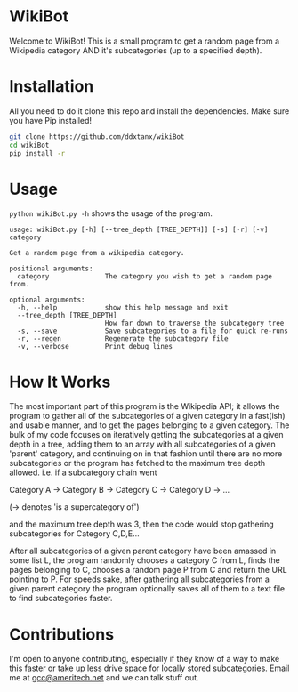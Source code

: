 # WikiBot
Welcome to WikiBot! This is a small program to get a random page from a Wikipedia category AND it's subcategories (up to a specified depth).

# Installation
All you need to do it clone this repo and install the dependencies. Make sure you have Pip installed!

```bash
git clone https://github.com/ddxtanx/wikiBot
cd wikiBot
pip install -r
```

# Usage
`python wikiBot.py -h` shows the usage of the program.
```
usage: wikiBot.py [-h] [--tree_depth [TREE_DEPTH]] [-s] [-r] [-v] category

Get a random page from a wikipedia category.

positional arguments:
  category              The category you wish to get a random page from.

optional arguments:
  -h, --help            show this help message and exit
  --tree_depth [TREE_DEPTH]
                        How far down to traverse the subcategory tree
  -s, --save            Save subcategories to a file for quick re-runs
  -r, --regen           Regenerate the subcategory file
  -v, --verbose         Print debug lines
```
# How It Works
The most important part of this program is the Wikipedia API; it allows the program to gather all of the subcategories of a given category in a fast(ish) and usable manner, and to get the pages belonging to a given category. The bulk of my code focuses on iteratively getting the subcategories at a given depth in a tree, adding them to an array with all subcategories of a given 'parent' category, and continuing on in that fashion until there are no more subcategories or the program has fetched to the maximum tree depth allowed. i.e. if a subcategory chain went

Category A -> Category B -> Category C -> Category D -> ...

(-> denotes 'is a supercategory of')

and the maximum tree depth was 3, then the code would stop gathering subcategories for Category C,D,E...

After all subcategories of a given parent category have been amassed in some list L, the program randomly chooses a category C from L, finds the pages belonging to C, chooses a random page P from C and return the URL pointing to P. For speeds sake, after gathering all subcategories from a given parent category the program optionally saves all of them to a text file to find subcategories faster.

# Contributions
I'm open to anyone contributing, especially if they know of a way to make this faster or take up less drive space for locally stored subcategories. Email me at gcc@ameritech.net and we can talk stuff out.
